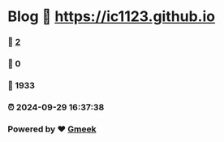 # Blog :link: https://ic1123.github.io 
### :page_facing_up: [2](https://ic1123.github.io/tag.html) 
### :speech_balloon: 0 
### :hibiscus: 1933 
### :alarm_clock: 2024-09-29 16:37:38 
### Powered by :heart: [Gmeek](https://github.com/Meekdai/Gmeek)
